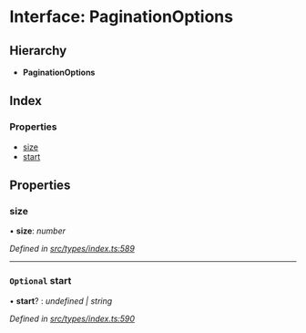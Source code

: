 # Interface: PaginationOptions

## Hierarchy

* **PaginationOptions**

## Index

### Properties

* [size](paginationoptions.md#size)
* [start](paginationoptions.md#optional-start)

## Properties

###  size

• **size**: *number*

*Defined in [src/types/index.ts:589](https://github.com/PolymathNetwork/polymesh-sdk/blob/108d588b/src/types/index.ts#L589)*

___

### `Optional` start

• **start**? : *undefined | string*

*Defined in [src/types/index.ts:590](https://github.com/PolymathNetwork/polymesh-sdk/blob/108d588b/src/types/index.ts#L590)*
